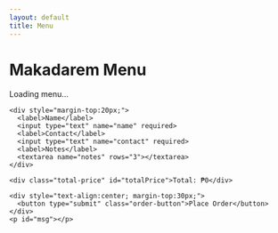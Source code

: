 ```yaml
---
layout: default
title: Menu
---
```


<style>
/* ... your previous styles remain the same ... */
.total-price {
  text-align: center;
  font-size: 1.5rem;
  font-weight: bold;
  margin-top: 20px;
  color: #ff5722;
}
</style>

<div class="page-container">
  <h1>Makadarem Menu</h1>
  <form id="menuForm">
    <div id="menuContainer">Loading menu...</div>

    <div style="margin-top:20px;">
      <label>Name</label>
      <input type="text" name="name" required>
      <label>Contact</label>
      <input type="text" name="contact" required>
      <label>Notes</label>
      <textarea name="notes" rows="3"></textarea>
    </div>

    <div class="total-price" id="totalPrice">Total: ₱0</div>

    <div style="text-align:center; margin-top:30px;">
      <button type="submit" class="order-button">Place Order</button>
    </div>
    <p id="msg"></p>
  </form>
</div>

<script>
// Replace with your Apps Script URLs
const menuURL  = 'https://script.google.com/macros/s/AKfycbyqzykyyL-6mqdlkm_cUYNYX_Kh43CtRB-LwNslLcKxt3MObKgeSqCGI-yk9t0MSur6/exec?func=getMenu';
const orderURL = 'https://script.google.com/macros/s/AKfycbyqzykyyL-6mqdlkm_cUYNYX_Kh43CtRB-LwNslLcKxt3MObKgeSqCGI-yk9t0MSur6/exec';

const menuContainer = document.getElementById('menuContainer');
const form = document.getElementById('menuForm');
const msg = document.getElementById('msg');
const totalPriceEl = document.getElementById('totalPrice');

let menuDataGlobal = {}; // store prices

// Update total price
function updateTotal() {
  let total = 0;
  Object.keys(menuDataGlobal).forEach(category => {
    menuDataGlobal[category].forEach(item => {
      const checkbox = form.querySelector(`input[name="item_${item.name}"]`);
      const qtyInput = form.querySelector(`input[name="qty_${item.name}"]`);
      if (checkbox && checkbox.checked) {
        const qty = Number(qtyInput.value) || 1;
        total += Number(item.price) * qty;
      }
    });
  });
  totalPriceEl.textContent = `Total: ₱${total}`;
}

// Load menu dynamically
fetch(menuURL)
  .then(res => res.json())
  .then(menuData => {
    menuDataGlobal = menuData; // save globally
    menuContainer.innerHTML = '';
    for (const category in menuData) {
      const catTitle = document.createElement('h2');
      catTitle.textContent = category;
      menuContainer.appendChild(catTitle);

      const grid = document.createElement('div');
      grid.className = 'menu-grid';

      menuData[category].forEach(item => {
        const label = document.createElement('label');
        label.className = 'menu-card';
        label.innerHTML = `
          <input type="checkbox" name="item_${item.name}">
          <img src="${item.img}" alt="${item.name}">
          <h3>${item.name}</h3>
          <p>₱${item.price}</p>
          <input type="number" class="item-qty" name="qty_${item.name}" value="1" min="1">
        `;
        grid.appendChild(label);
      });

      menuContainer.appendChild(grid);
    }

    // Checkbox change
    document.querySelectorAll('.menu-card input[type="checkbox"]').forEach(cb => {
      cb.addEventListener('change', e => {
        const qty = e.target.parentElement.querySelector('.item-qty');
        if (e.target.checked) {
          qty.style.display = 'inline-block';
          qty.required = true;
          e.target.parentElement.style.border = '3px solid #ff7e5f';
        } else {
          qty.style.display = 'none';
          qty.required = false;
          qty.value = 1;
          e.target.parentElement.style.border = 'none';
        }
        updateTotal();
      });
    });

    // Quantity change
    document.querySelectorAll('.item-qty').forEach(qtyInput => {
      qtyInput.addEventListener('input', updateTotal);
    });

  })
  .catch(err => {
    menuContainer.innerHTML = '<p style="color:red;">❌ Failed to load menu.</p>';
    console.error(err);
  });

// Submit order
form.addEventListener('submit', e => {
  e.preventDefault();
  const formData = new FormData(form);
  const filteredData = new FormData();

  // Basic info
  filteredData.append('name', formData.get('name'));
  filteredData.append('contact', formData.get('contact'));
  filteredData.append('notes', formData.get('notes'));

  // Only include checked items
  formData.forEach((value, key) => {
    if(key.startsWith('item_')) {
      const checkbox = form.querySelector(`[name="${key}"]`);
      if(checkbox.checked) {
        const qty = formData.get(`qty_${key.replace('item_','')}`) || 1;
        filteredData.append(key.replace('item_',''), qty);
      }
    }
  });

  fetch(orderURL, { method:'POST', body: filteredData })
    .then(res => res.json())
    .then(result => {
      msg.textContent = '✅ Your order has been placed!';
      msg.style.color = 'green';
      form.reset();
      document.querySelectorAll('.item-qty').forEach(i => i.style.display = 'none');
      document.querySelectorAll('.menu-card').forEach(card => card.style.border = 'none');
      updateTotal();
      window.scrollTo({ top: 0, behavior: 'smooth' });
      setTimeout(() => msg.textContent = '', 5000);
    })
    .catch(err => {
      msg.textContent = '❌ Failed to submit order. Please try again.';
      msg.style.color = 'red';
      console.error(err);
    });
});
</script>
